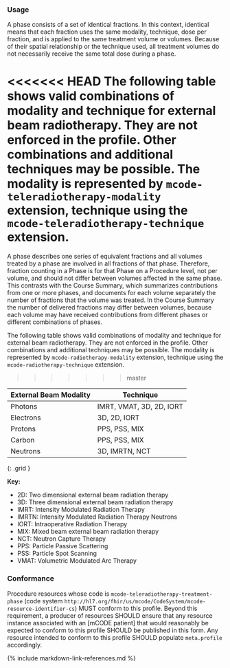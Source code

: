 
### Usage
A phase consists of a set of identical fractions. In this context, identical means that each fraction uses the same modality, technique, dose per fraction, and is applied to the same treatment volume or volumes. Because of their spatial relationship or the technique used, all treatment volumes do not necessarily receive the same total dose during a phase.

<<<<<<< HEAD
The following table shows valid combinations of modality and technique for external beam radiotherapy. They are not enforced in the profile. Other combinations and additional techniques may be possible. The modality is represented by `mcode-teleradiotherapy-modality` extension, technique using the `mcode-teleradiotherapy-technique` extension.
=======
A phase describes one series of equivalent fractions and all volumes treated by a phase are involved in all fractions of that phase. Therefore, fraction counting in a Phase is for that Phase on a Procedure level, not per volume, and should not differ between volumes affected in the same phase. This contrasts with the Course Summary, which summarizes contributions from one or more phases, and documents for each volume separately the number of fractions that the volume was treated. In the Course Summary the number of delivered fractions may differ between volumes, because each volume may have received contributions from different phases or different combinations of phases.

The following table shows valid combinations of modality and technique for external beam radiotherapy. They are not enforced in the profile. Other combinations and additional techniques may be possible. The modality is represented by `mcode-radiotherapy-modality` extension, technique using the `mcode-radiotherapy-technique` extension.
>>>>>>> master

| **External Beam Modality** | **Technique** |
| ------------------- | ------------------ |
| Photons  | IMRT, VMAT, 3D, 2D, IORT |
| Electrons| 3D, 2D, IORT |
| Protons  | PPS, PSS, MIX |
| Carbon   | PPS, PSS, MIX |
| Neutrons | 3D, IMRTN, NCT |
{: .grid }

**Key:**

* 2D: Two dimensional external beam radiation therapy 
* 3D: Three dimensional external beam radiation therapy 
* IMRT: Intensity Modulated Radiation Therapy
* IMRTN: Intensity Modulated Radiation Therapy Neutrons
* IORT: Intraoperative Radiation Therapy
* MIX: Mixed beam external beam radiation therapy
* NCT: Neutron Capture Therapy
* PPS: Particle Passive Scattering
* PSS: Particle Spot Scanning
* VMAT: Volumetric Modulated Arc Therapy

### Conformance

Procedure resources whose code is `mcode-teleradiotherapy-treatment-phase` (code system `http://hl7.org/fhir/us/mcode/CodeSystem/mcode-resource-identifier-cs`) MUST conform to this profile. Beyond this requirement, a producer of resources SHOULD ensure that any resource instance associated with an [mCODE patient] that would reasonably be expected to conform to this profile SHOULD be published in this form. Any resource intended to conform to this profile SHOULD populate `meta.profile` accordingly.

{% include markdown-link-references.md %}